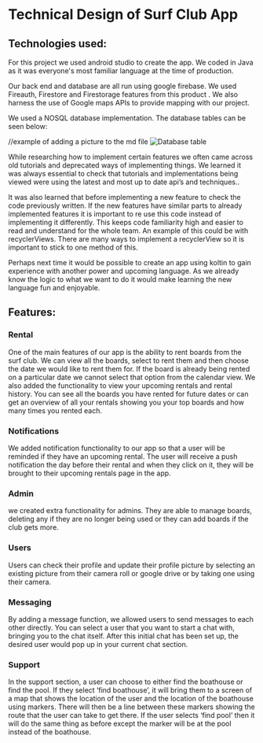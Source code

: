# Technical Design of Surf Club App

## Technologies used:

For this project we used android studio to create the app. We coded in Java as it was everyone's most familiar language at the time of production. 

Our back end and database are all run using google firebase. We used Fireauth, Firestore and Firestorage features from this product . We also harness the use of Google maps APIs to provide mapping with our project.

We used a NOSQL database implementation. The database tables can be seen below:

//example of adding a picture to the md file
![Database table](https://firebasestorage.googleapis.com/v0/b/clubapp-surf.appspot.com/o/md%20file%20pictures%2Fequipment-rentaldates.png?alt=media&token=6b4e62e6-533b-47cc-9f53-01149de4d2b6)


While researching how to implement certain features we often came across old tutorials and deprecated ways of implementing things. We learned it was always essential to check that tutorials and implementations being viewed were using the latest and most up to date api’s and techniques..

It was also learned that before implementing a new feature to check the code previously written. If the new features have similar parts to already implemented features it is important to re use this code instead of implementing it differently. This keeps code familiarity high and easier to read and understand for the whole team. An example of this could be with recyclerViews. There are many ways to implement a recyclerView so it is important to stick to one method of this.

Perhaps next time it would be possible to create an app using koltin to gain experience with another power and upcoming language. As we already know the logic to what we want to do it would make learning the new language fun and enjoyable.
## Features:
### Rental
One of the main features of our app is the ability to rent boards from the surf club. We can view all the boards, select to rent them and then choose the date we would like to rent them for. If the board is already being rented on a particular date we cannot select that option from the calendar view. 
We also added the functionality to view your upcoming rentals and rental history. You can see all the boards you have rented for future dates or can get an overview of all your rentals showing you your top boards and how many times you rented each.
### Notifications 
We added notification functionality to our app so that a user will be reminded if they have an upcoming rental. The user will receive a push notification the day before their rental and when they click on it, they will be brought to their upcoming rentals page in the app. 
### Admin 
we created extra functionality for admins. They are able to manage boards, deleting any if they are no longer being used or they can add boards if the club gets more.
### Users
Users can check their profile and update their profile picture by selecting an existing picture from their camera roll or google drive or by taking one using their camera.
### Messaging 
By adding a message function, we allowed users to send messages to each other directly. You can select a user that you want to start a chat with, bringing you to the chat itself. After this initial chat has been set up, the desired user would pop up in your current chat section.
### Support
In the support section, a user can choose to either find the boathouse or find the pool. If they select ‘find boathouse’, it will bring them to a screen of a map that shows the location of the user and the location of the boathouse using markers. There will then be a line between these markers showing the route that the user can take to get there. If the user selects ‘find pool’ then it will do the same thing as before except the marker will be at the pool instead of the boathouse. 
